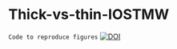 # Thick-vs-thin-IOSTMW
`Code to reproduce figures`
<a href="https://zenodo.org/doi/10.5281/zenodo.10948905"><img src="https://zenodo.org/badge/784187978.svg" alt="DOI"></a>
